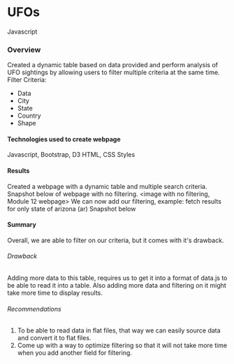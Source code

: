 # UFOs
Javascript

### Overview
Created a dynamic table based on data provided and perform analysis of UFO sightings by allowing users to filter multiple criteria at the same time.
Filter Criteria:
* Data
* City
* State
* Country
* Shape

#### Technologies used to create webpage
Javascript, Bootstrap, D3
HTML, CSS Styles

#### Results
Created a webpage with a dynamic table and multiple search criteria. Snapshot below of webpage with no filtering.
<image with no filtering, Module 12 webpage>
We can now add our filtering, example: fetch results for only state of arizona (ar)
Snapshot below


#### Summary
Overall, we are able to filter on our criteria, but it comes with it's drawback.
###### Drawback
Adding more data to this table, requires us to get it into a format of data.js to be able to read it into a table. 
Also adding more data and filtering on it might take more time to display results.
###### Recommendations
1. To be able to read data in flat files, that way we can easily source data and convert it to flat files.
2. Come up with a way to optimize filtering so that it will not take more time when you add another field for filtering.








